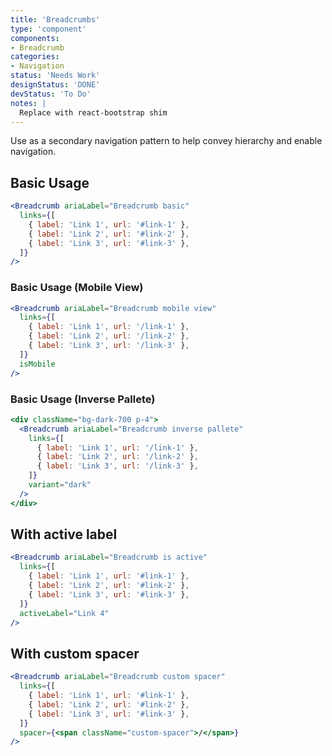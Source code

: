 ```yaml
---
title: 'Breadcrumbs'
type: 'component'
components:
- Breadcrumb
categories:
- Navigation
status: 'Needs Work'
designStatus: 'DONE'
devStatus: 'To Do'
notes: |
  Replace with react-bootstrap shim
---
```


Use as a secondary navigation pattern to help convey hierarchy and enable navigation.

## Basic Usage

```jsx live
<Breadcrumb ariaLabel="Breadcrumb basic"
  links={[
    { label: 'Link 1', url: '#link-1' },
    { label: 'Link 2', url: '#link-2' },
    { label: 'Link 3', url: '#link-3' },
  ]}
/>
```

### Basic Usage (Mobile View)

```jsx live
<Breadcrumb ariaLabel="Breadcrumb mobile view"
  links={[
    { label: 'Link 1', url: '/link-1' },
    { label: 'Link 2', url: '/link-2' },
    { label: 'Link 3', url: '/link-3' },
  ]}
  isMobile
/>
```

### Basic Usage (Inverse Pallete)

```jsx live
<div className="bg-dark-700 p-4">
  <Breadcrumb ariaLabel="Breadcrumb inverse pallete"
    links={[
      { label: 'Link 1', url: '/link-1' },
      { label: 'Link 2', url: '/link-2' },
      { label: 'Link 3', url: '/link-3' },
    ]}
    variant="dark"
  />
</div>
```

## With active label

```jsx live
<Breadcrumb ariaLabel="Breadcrumb is active"
  links={[
    { label: 'Link 1', url: '#link-1' },
    { label: 'Link 2', url: '#link-2' },
    { label: 'Link 3', url: '#link-3' },
  ]}
  activeLabel="Link 4"
/>
```

## With custom spacer

```jsx live
<Breadcrumb ariaLabel="Breadcrumb custom spacer"
  links={[
    { label: 'Link 1', url: '#link-1' },
    { label: 'Link 2', url: '#link-2' },
    { label: 'Link 3', url: '#link-3' },
  ]}
  spacer={<span className="custom-spacer">/</span>}
/>
```

